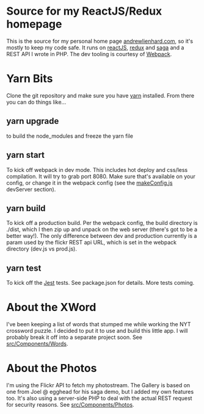 # Source for my ReactJS/Redux homepage
This is the source for my personal home page [andrewlienhard.com](http://andrewlienhard.com), so it's mostly to keep my code safe. It runs on [reactJS](https://facebook.github.io/react/), [redux](http://redux.js.org/) and [saga](https://redux-saga.github.io/redux-saga/docs/introduction/BeginnerTutorial.html) and a REST API I wrote in PHP. The dev tooling is courtesy of [Webpack](https://webpack.github.io/).

# Yarn Bits
Clone the git repository and make sure you have [yarn](https://yarnpkg.com/en/) installed. From there you can do things like...

## yarn upgrade
to build the node_modules and freeze the yarn file

## yarn start 
To kick off webpack in dev mode. This includes hot deploy and css/less compilation. It will try to grab port 8080. Make sure that's available on your config, or change it in the webpack config (see the [makeConfig.js](https://github.com/alienintheheights/homepage/blob/master/webpack/makeConfig.js) devServer section).

## yarn build 
To kick off a production build. Per the webpack config, the build directory is ./dist, which I then zip up and unpack on the web server (there's got to be a better way!). The only difference between dev and production currently is a param used by the flickr REST api URL, which is set in the webpack directory (dev.js vs prod.js). 

## yarn test
To kick off the [Jest](https://facebook.github.io/jest/) tests. See package.json for details. More tests coming.

# About the XWord
I've been keeping a list of words that stumped me while working the NYT crossword puzzle. I decided to put it to use and build this little app. I will probably break it off into a separate project soon. See [src/Components/Words](https://github.com/alienintheheights/homepage/tree/master/src/Components/Words).

# About the Photos
I'm using the Flickr API to fetch my photostream. The Gallery is based on one from Joel @ egghead for his saga demo, but I added my own features too. It's also using a server-side PHP to deal with the actual REST request for security reasons. See [src/Components/Photos](https://github.com/alienintheheights/homepage/tree/master/src/Components/Photos).


